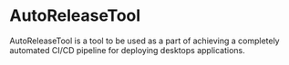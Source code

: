 # AutoReleaseTool

AutoReleaseTool is a tool to be used as a part of achieving a completely automated CI/CD pipeline for deploying desktops applications.

